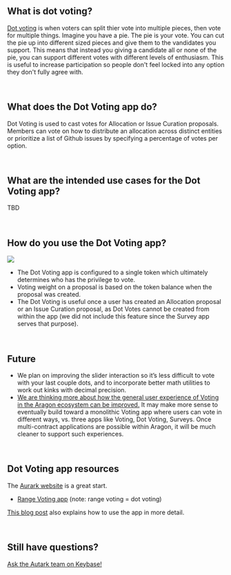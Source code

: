 ## What is dot voting?

[Dot voting](https://en.wikipedia.org/wiki/Dot-voting) is when voters can split thier vote into multiple pieces, then vote for multiple things. Imagine you have a pie. The pie is your vote. You can cut the pie up into different sized pieces and give them to the vandidates you support. This means that instead you giving a candidate all or none of the pie, you can support different votes with different levels of enthusiasm. This is useful to increase participation so people don't feel locked into any option they don't fully agree with.

<br>

## What does the Dot Voting app do?

Dot Voting is used to cast votes for Allocation or Issue Curation proposals. Members can vote on how to distribute an allocation across distinct entities or prioritize a list of Github issues by specifying a percentage of votes per option.

<br>

## What are the intended use cases for the Dot Voting app?

TBD

<br>

## How do you use the Dot Voting app?

<img src='https://cdn-images-1.medium.com/max/2160/1*GX-1Uc0pGUzgsozI7GGAiQ.png' />

- The Dot Voting app is configured to a single token which ultimately determines who has the privilege to vote.
- Voting weight on a proposal is based on the token balance when the proposal was created.
- The Dot Voting is useful once a user has created an Allocation proposal or an Issue Curation proposal, as Dot Votes cannot be created from within the app (we did not include this feature since the Survey app serves that purpose).

<br>

## Future

- We plan on improving the slider interaction so it’s less difficult to vote with your last couple dots, and to incorporate better math utilities to work out kinks with decimal precision.
- [We are thinking more about how the general user experience of Voting in the Aragon ecosystem can be improved.](https://github.com/aragon/aragon/issues/563#issuecomment-471332560) It may make more sense to eventually build toward a monolithic Voting app where users can vote in different ways, vs. three apps like Voting, Dot Voting, Surveys. Once multi-contract applications are possible within Aragon, it will be much cleaner to support such experiences.

<br>

## Dot Voting app resources

The [Aurark website](https://www.autark.xyz/) is a great start.
- [Range Voting app](https://www.autark.xyz/range-voting) (note: range voting = dot voting)

[This blog post](https://medium.com/@stellarmagnet/that-planning-suite-live-on-rinkeby-c2332e2e5e27) also explains how to use the app in more detail. 

<br>

## Still have questions?

[Ask the Autark team on Keybase!](https://keybase.io/team/autark.community)

<br>
